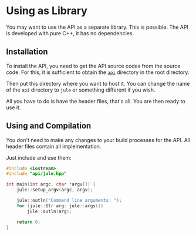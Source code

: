 # Using as Library

You may want to use the API as a separate library. This is possible. The API is developed with pure C++, it has no dependencies.

## Installation

To install the API, you need to get the API source codes from the source code. For this, it is sufficient to obtain the [`api`](https://github.com/julelang/jule/tree/master/api) directory in the root directory.

Then put this directory where you want to host it. You can change the name of the `api` directory to `jule` or something different if you wish.

All you have to do is have the header files, that's all. You are then ready to use it.

## Using and Compilation

You don't need to make any changes to your build processes for the API. All header files contain all implementation.

Just include and use them:
```cpp
#include <iostream>
#include "api/jule.hpp"

int main(int argc, char *argv[]) {
    jule::setup_argv(argc, argv);

    jule::outln("Command line arguments: ");
    for (jule::Str arg: jule::args())
        jule::outln(arg);

    return 0;
}
```
